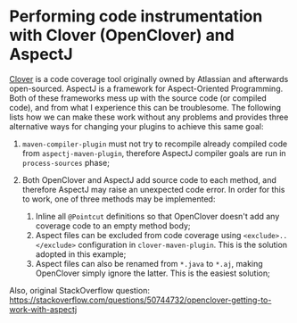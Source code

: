 # Performing code instrumentation with Clover (OpenClover) and AspectJ

[Clover](https://openclover.org/) is a code coverage tool originally owned by Atlassian and afterwards open-sourced. AspectJ is a framework for Aspect-Oriented Programming. Both of these frameworks mess up with the source code (or compiled code), and from what I experience this can be troublesome. The following lists how we can make these work without any problems and provides three alternative ways for changing your plugins to achieve this same goal:

1. `maven-compiler-plugin` must not try to recompile already compiled code from `aspectj-maven-plugin`, therefore AspectJ compiler goals are run in `process-sources` phase;
2. Both OpenClover and AspectJ add source code to each method, and therefore AspectJ may raise an unexpected code error. In order for this to work, one of three methods may be implemented:

   1. Inline all `@Pointcut` definitions so that OpenClover doesn't add any coverage code to an empty method body;
   2. Aspect files can be excluded from code coverage using `<exclude>..</exclude>` configuration in `clover-maven-plugin`. This is the solution adopted in this example;
   3. Aspect files can also be renamed from `*.java` to `*.aj`, making OpenClover simply ignore the latter. This is the easiest solution;
  
  
Also, original StackOverflow question: https://stackoverflow.com/questions/50744732/openclover-getting-to-work-with-aspectj
